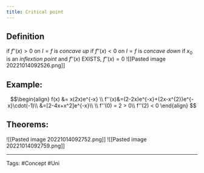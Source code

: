 ```yaml
---
title: Critical point
---
```

## Definition
if $f''(x)>0$ on $I = f$ is _concave up_
if $f''(x)<0$ on $I = f$ is _concave down_
if $x_{0}$ is an _inflextion point_ and $f''(x)$ EXISTS, $f''(x)=0$
![[Pasted image 20221014092526.png]]
## Example:
$$\begin{align} 
	f(x) &= x(2x)e^{-x} \\
	f''(x)&=(2-2x)e^{-x}+(2x-x^{2})e^{-x}\cdot(-1)\\
	&=[2-4x+x^2]e^{-x}\\
	\\
	f''(0) = 2 > 0\\
	f''(2) < 0
\end{align}
$$

## Theorems:
![[Pasted image 20221014092752.png]]
![[Pasted image 20221014092759.png]]

---
Tags: #Concept #Uni 